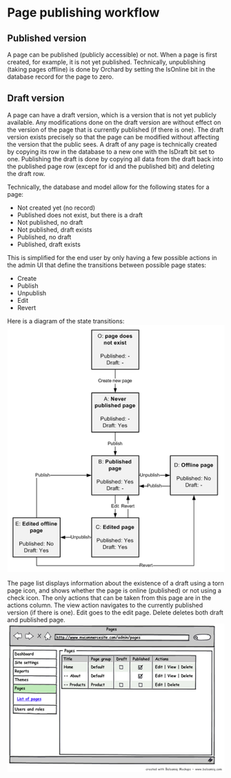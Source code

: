 Page publishing workflow
========================

## Published version
A page can be published (publicly accessible) or not. When a page is first created, for example, it is not yet published.
Technically, unpublishing (taking pages offline) is done by Orchard by setting the IsOnline bit in the database record for the page to zero.

## Draft version
A page can have a draft version, which is a version that is not yet publicly available. Any modifications done on the draft version are without effect on the version of the page that is currently published (if there is one). The draft version exists precisely so that the page can be modified without affecting the version that the public sees.
A draft of any page is technically created by copying its row in the database to a new one with the IsDraft bit set to one. Publishing the draft is done by copying all data from the draft back into the published page row (except for id and the published bit) and deleting the draft row.

Technically, the database and model allow for the following states for a page:
* Not created yet (no record)
* Published does not exist, but there is a draft
* Not published, no draft
* Not published, draft exists
* Published, no draft
* Published, draft exists

This is simplified for the end user by only having a few possible actions in the admin UI that define the transitions between possible page states:
* Create
* Publish
* Unpublish
* Edit
* Revert

Here is a diagram of the state transitions:
![Publication workflow](../Upload/PublicationWorkflow.PNG)

The page list displays information about the existence of a draft using a torn page icon, and shows whether the page is online (published) or not using a check icon. The only actions that can be taken from this page are in the actions column.
The view action navigates to the currently published version (if there is one).
Edit goes to the edit page.
Delete deletes both draft and published page.
![List of pages](../Upload/ListPages.PNG)
